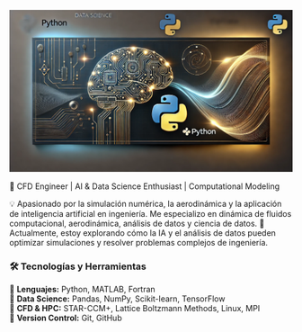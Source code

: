 ![image alt](https://github.com/antonio079/antonio079/blob/main/banner.png?raw=true)

🚀 CFD Engineer | AI & Data Science Enthusiast | Computational Modeling

💡 Apasionado por la simulación numérica, la aerodinámica y la aplicación de inteligencia artificial en ingeniería. Me especializo en dinámica de fluidos computacional, aerodinámica, análisis de datos y ciencia de datos.
🎯 Actualmente, estoy explorando cómo la IA y el análisis de datos pueden optimizar simulaciones y resolver problemas complejos de ingeniería.

### 🛠️ Tecnologías y Herramientas  
🔹 **Lenguajes:** Python, MATLAB, Fortran  
🔹 **Data Science:** Pandas, NumPy, Scikit-learn, TensorFlow  
🔹 **CFD & HPC:** STAR-CCM+, Lattice Boltzmann Methods, Linux, MPI  
🔹 **Version Control:** Git, GitHub  

<!--
**antonio079/antonio079** is a ✨ _special_ ✨ repository because its `README.md` (this file) appears on your GitHub profile.

Here are some ideas to get you started:

- 🔭 I’m currently working on ...
- 🌱 I’m currently learning ...
- 👯 I’m looking to collaborate on ...
- 🤔 I’m looking for help with ...
- 💬 Ask me about ...
- 📫 How to reach me: ...
- 😄 Pronouns: ...
- ⚡ Fun fact: ...
-->

